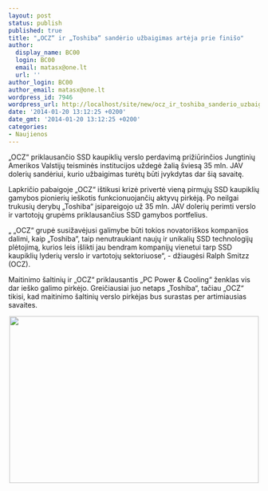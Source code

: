 ```yaml
---
layout: post
status: publish
published: true
title: "„OCZ“ ir „Toshiba“ sandėrio užbaigimas artėja prie finišo"
author:
  display_name: BC00
  login: BC00
  email: matasx@one.lt
  url: ''
author_login: BC00
author_email: matasx@one.lt
wordpress_id: 7946
wordpress_url: http://localhost/site/new/ocz_ir_toshiba_sanderio_uzbaigimas_arteja_prie_uzbaigimo/
date: '2014-01-20 13:12:25 +0200'
date_gmt: '2014-01-20 13:12:25 +0200'
categories:
- Naujienos
---
```

<p>
	&bdquo;OCZ&ldquo; priklausančio SSD kaupiklių verslo perdavimą prižiūrinčios Jungtinių Amerikos Valstijų teisminės institucijos uždegė žalią &scaron;viesą 35 mln. JAV dolerių sandėriui, kurio užbaigimas turėtų būti įvykdytas dar &scaron;ią savaitę.</p>
<p>
	Lapkričio pabaigoje &bdquo;OCZ&ldquo; i&scaron;tikusi krizė privertė vieną pirmųjų SSD kaupiklių gamybos pionierių ie&scaron;kotis funkcionuojančių aktyvų pirkėją. Po neilgai trukusių derybų &bdquo;Toshiba&ldquo; įsipareigojo už 35 mln. JAV dolerių perimti verslo ir vartotojų grupėms priklausančius SSD gamybos portfelius.</p>
<p>
	&bdquo; &bdquo;OCZ&ldquo; grupė susižavėjusi galimybe būti tokios novatori&scaron;kos kompanijos dalimi, kaip &bdquo;Toshiba&ldquo;, taip nenutraukiant naujų ir unikalių SSD technologijų plėtojimą, kurios leis i&scaron;likti jau bendram kompanijų vienetui tarp SSD kaupiklių lyderių verslo ir vartotojų sektoriuose&ldquo;, - džiaugėsi Ralph Smitzz (OCZ).</p>
<p>
	Maitinimo &scaron;altinių ir &bdquo;OCZ&ldquo; priklausantis &bdquo;PC Power &amp; Cooling&ldquo; ženklas vis dar ie&scaron;ko galimo pirkėjo. Greičiausiai juo netaps &bdquo;Toshiba&ldquo;, tačiau &bdquo;OCZ&ldquo; tikisi, kad maitinimo &scaron;altinių verslo pirkėjas bus surastas per artimiausias savaites.</p>
<p style="text-align: center;">
	<img alt="" src="http://technews.lt/userfiles/ocz_headquarters_sanjose_2.jpg" style="width: 500px; height: 335px;" /></p>
